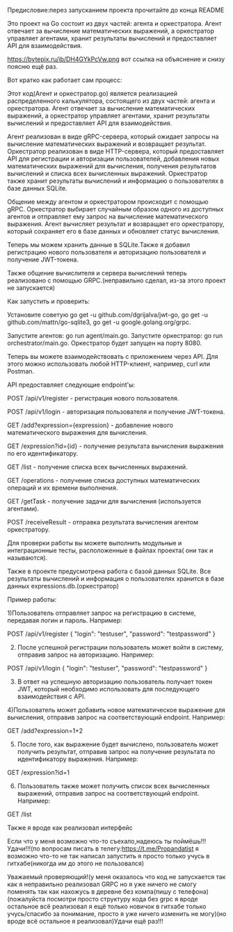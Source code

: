 Предисловие:перез запусканием проекта прочитайте до конца README


Это проект на Go состоит из двух частей: агента и оркестратора. Агент отвечает за вычисление математических выражений, а оркестратор управляет агентами, хранит результаты вычислений и предоставляет API для взаимодействия.

https://bytepix.ru/ib/DH4GYkPcVw.png
вот ссылка на объяснение и снизу поясню ещё раз.

Вот кратко как работает сам процесс:

Этот код(Агент и оркестратор.go) является реализацией распределенного калькулятора, состоящего из двух частей: агента и оркестратора. Агент отвечает за вычисление математических выражений, а оркестратор управляет агентами, хранит результаты вычислений и предоставляет API для взаимодействия.

Агент реализован в виде gRPC-сервера, который ожидает запросы на вычисление математических выражений и возвращает результат. Оркестратор реализован в виде HTTP-сервера, который предоставляет API для регистрации и авторизации пользователей, добавления новых математических выражений для вычисления, получения результатов вычислений и списка всех вычисленных выражений. Оркестратор также хранит результаты вычислений и информацию о пользователях в базе данных SQLite.

Общение между агентом и оркестратором происходит с помощью gRPC. Оркестратор выбирает случайным образом одного из доступных агентов и отправляет ему запрос на вычисление математического выражения. Агент вычисляет результат и возвращает его оркестратору, который сохраняет его в базе данных и обновляет статус вычисления.


Теперь мы можем хранить данные в SQLite.Также я добавил регистрацию нового пользователя и авторизацию пользователя и получение JWT-токена.

Также  общение вычислителя и сервера вычислений теперь реализовано с помощью GRPC.(неправильно сделал, из-за этого проект не запускается)

Как запустить и проверить:

Установите советую  go get -u github.com/dgrijalva/jwt-go, go get -u github.com/mattn/go-sqlite3, go get -u google.golang.org/grpc.

Запустите агентов: go run agent/main.go. Запустите оркестратор: go run orchestrator/main.go. Оркестратор будет запущен на порту 8080.

Теперь вы можете взаимодействовать с приложением через API. Для этого можно использовать любой HTTP-клиент, например, curl или Postman.

API предоставляет следующие endpoint'ы:

POST /api/v1/register - регистрация нового пользователя.

POST /api/v1/login - авторизация пользователя и получение JWT-токена.

GET /add?expression={expression} - добавление нового математического выражения для вычисления.

GET /expression?id={id} - получение результата вычисления выражения по его идентификатору.

GET /list - получение списка всех вычисленных выражений.

GET /operations - получение списка доступных математических операций и их времени выполнения.

GET /getTask - получение задачи для вычисления (используется агентами).

POST /receiveResult - отправка результата вычисления агентом оркестратору.

Для проверки работы  вы можете выполнить модульные и интеграционные тесты, расположенные в файлах проекта( они так и называются).

Также в проекте предусмотрена работа с базой данных SQLite. Все результаты вычислений и информация о пользователях хранится в базе данных expressions.db.(оркестратор)



Пример работы:

1)Пользователь отправляет запрос на регистрацию в системе, передавая логин и пароль. Например:

POST /api/v1/register
{
  "login": "testuser",
  "password": "testpassword"
}

2) После успешной регистрации пользователь может войти в систему, отправив запрос на авторизацию. Например:

POST /api/v1/login
{
  "login": "testuser",
  "password": "testpassword"
}

3) В ответ на успешную авторизацию пользователь получает токен JWT, который необходимо использовать для последующего взаимодействия с API.

4)Пользователь может добавить новое математическое выражение для вычисления, отправив запрос на соответствующий endpoint. Например:

GET /add?expression=1+2

5) После того, как выражение будет вычислено, пользователь может получить результат, отправив запрос на получение результата по идентификатору выражения. Например:

GET /expression?id=1

6) Пользователь также может получить список всех вычисленных выражений, отправив запрос на соответствующий endpoint. Например:

GET /list


Также я вроде как реализовал интерфейс

Если что у меня возможно что-то съехало,надеюсь ты поймёшь!!!Удачи!!!(по вопросам писать в телегу:https://t.me/Propandatist 
я возможно что-то не так написал запустить я просто только учусь в гитхабе(никогда им  до этого не пользовался)


Уважаемый проверяющий!(у меня оказалось что код не запускается  так как я неправильно реализовал GRPC но я уже ничего не смогу поменять так как нахожусь в деревне без компа(пишу с телефона)(пожалуйста посмотри просто структуру кода без grpc  я вроде остальное всё реализовал я ещё только новичок в гитхабе только учусь/спасибо за понимание, просто я уже ничего изменить не могу)(но вроде всё остальное я реализовал)Удачи ещё раз!!!

